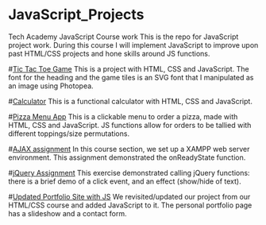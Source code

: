 # JavaScript_Projects
Tech Academy JavaScript Course work
This is the repo for JavaScript project work. During this course I will implement JavaScript to improve upon past HTML/CSS projects and hone skills around JS functions. 

#[Tic Tac Toe Game](TicTacToe)
This is a project with HTML, CSS and JavaScript. The font for the heading and the game tiles is an SVG font that I manipulated as an image using Photopea. 

#[Calculator](Calculator) This is a functional calculator with HTML, CSS and JavaScript.

#[Pizza Menu App](PizzaProject) This is a clickable menu to order a pizza, made with HTML, CSS and JavaScript. JS functions allow for orders to be tallied with different toppings/size permutations. 

#[AJAX assignment](AJAX) In this course section, we set up a XAMPP web server environment. This assignment demonstrated the onReadyState function.

#[jQuery Assignment](jQueryChallenge) This exercise demonstrated calling jQuery functions: there is a brief demo of a click event, and an effect (show/hide of text).

#[Updated Portfolio Site with JS](Portfolio_Website_Assignment) We revisited/updated our project from our HTML/CSS course and added JavaScript to it. The personal portfolio page has a slideshow and a contact form.
